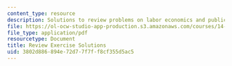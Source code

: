 ```yaml
---
content_type: resource
description: Solutions to review problems on labor economics and public policy.
file: https://ol-ocw-studio-app-production.s3.amazonaws.com/courses/14-64-labor-economics-and-public-policy-fall-2009/3802d886894e72d77f7ff8cf355d5ac5_MIT14_64F09_psrv_sol.pdf
file_type: application/pdf
resourcetype: Document
title: Review Exercise Solutions
uid: 3802d886-894e-72d7-7f7f-f8cf355d5ac5
---
```


